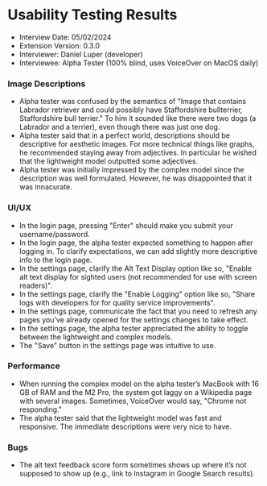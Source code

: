 # Usability Testing Results
- Interview Date: 05/02/2024
- Extension Version: 0.3.0
- Interviewer: Daniel Luper (developer)
- Interviewee: Alpha Tester (100\% blind, uses VoiceOver on MacOS daily)

### Image Descriptions
- Alpha tester was confused by the semantics of "Image that contains Labrador retriever and could possibly have Staffordshire bullterrier, Staffordshire bull terrier." To him it sounded like there were two dogs (a Labrador and a terrier), even though there was just one dog.
- Alpha tester said that in a perfect world, descriptions should be descriptive for aesthetic images. For more technical things like graphs, he recommended staying away from adjectives. In particular he wished that the lightweight model outputted some adjectives.
- Alpha tester was initially impressed by the complex model since the description was well formulated. However, he was disappointed that it was innacurate.

### UI/UX
- In the login page, pressing "Enter" should make you submit your username/password.
- In the login page, the alpha tester expected something to happen after logging in. To clarify expectations, we can add slightly more descriptive info to the login page.
- In the settings page, clarify the Alt Text Display option like so, "Enable alt text display for sighted users (not recommended for use with screen readers)".
- In the settings page, clarify the "Enable Logging" option like so, "Share logs with developers for for quality service improvements".
- In the settings page, communicate the fact that you need to refresh any pages you’ve already opened for the settings changes to take effect.
- In the settings page, the alpha tester appreciated the ability to toggle between the lightweight and complex models.
- The "Save" button in the settings page was intuitive to use.

### Performance
- When running the complex model on the alpha tester’s MacBook with 16 GB of RAM and the M2 Pro, the system got laggy on a Wikipedia page with several images. Sometimes, VoiceOver would say, "Chrome not responding."
- The alpha tester said that the lightweight model was fast and responsive. The immediate descriptions were very nice to have.

### Bugs
- The alt text feedback score form sometimes shows up where it’s not supposed to show up (e.g., link to Instagram in Google Search results).
